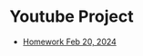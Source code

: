 # Youtube Project
- [Homework Feb 20, 2024](https://github.com/AndreiBakhtinov/Youtube/blob/7ade3e656e191d21106b4ab32a7669cddeb10471/index.html)